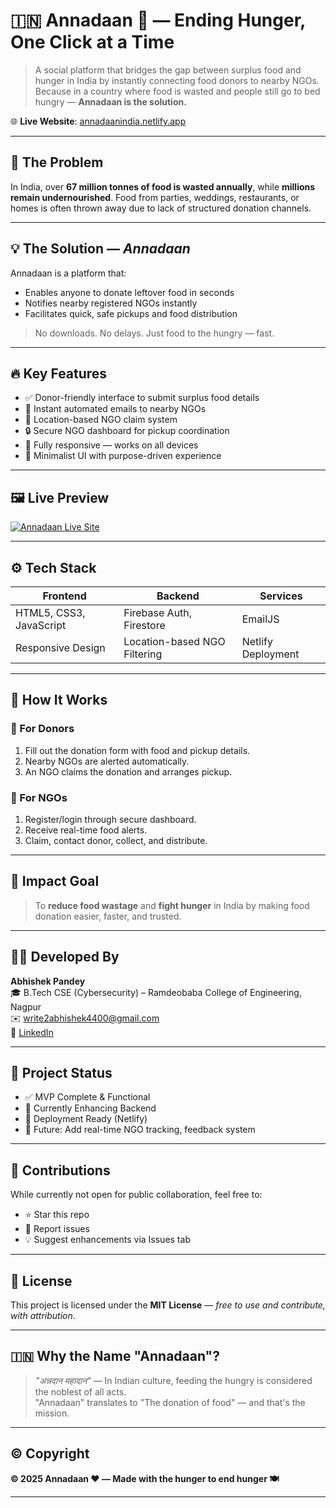 # 🇮🇳 Annadaan 🍱 — Ending Hunger, One Click at a Time

> A social platform that bridges the gap between surplus food and hunger in India by instantly connecting food donors to nearby NGOs.  
> Because in a country where food is wasted and people still go to bed hungry — **Annadaan is the solution.**

🌐 **Live Website**: [annadaanindia.netlify.app](https://annadaanindia.netlify.app/)

---

## 🧩 The Problem

In India, over **67 million tonnes of food is wasted annually**, while **millions remain undernourished**. Food from parties, weddings, restaurants, or homes is often thrown away due to lack of structured donation channels.

---

## 💡 The Solution — _Annadaan_

Annadaan is a platform that:
- Enables anyone to donate leftover food in seconds
- Notifies nearby registered NGOs instantly
- Facilitates quick, safe pickups and food distribution

> No downloads. No delays. Just food to the hungry — fast.

---

## 🔥 Key Features

- ✅ Donor-friendly interface to submit surplus food details  
- 📩 Instant automated emails to nearby NGOs  
- 📍 Location-based NGO claim system  
- 🔒 Secure NGO dashboard for pickup coordination  
- 📱 Fully responsive — works on all devices  
- 💬 Minimalist UI with purpose-driven experience  

---

## 🖼️ Live Preview

[![Annadaan Live Site](https://img.shields.io/badge/Live-Demo-success?style=for-the-badge&logo=netlify)](https://annadaanindia.netlify.app/)

---

## ⚙️ Tech Stack

| Frontend              | Backend                  | Services          |
|-----------------------|---------------------------|-------------------|
| HTML5, CSS3, JavaScript | Firebase Auth, Firestore | EmailJS           |
| Responsive Design      | Location-based NGO Filtering    | Netlify Deployment |

---

## 🚀 How It Works

### 👤 For Donors
1. Fill out the donation form with food and pickup details.
2. Nearby NGOs are alerted automatically.
3. An NGO claims the donation and arranges pickup.

### 🏢 For NGOs
1. Register/login through secure dashboard.
2. Receive real-time food alerts.
3. Claim, contact donor, collect, and distribute.

---

## 🎯 Impact Goal

> To **reduce food wastage** and **fight hunger** in India by making food donation easier, faster, and trusted.

---

## 🧑‍💻 Developed By

**Abhishek Pandey**  
🎓 B.Tech CSE (Cybersecurity) – Ramdeobaba College of Engineering, Nagpur  
✉️ [write2abhishek4400@gmail.com](mailto:write2abhishek4400@gmail.com)  
🔗 [LinkedIn](https://www.linkedin.com/in/abhishek-pandey1307) 

---

## 📌 Project Status

- ✅ MVP Complete & Functional
- 🔄 Currently Enhancing Backend
- 🚀 Deployment Ready (Netlify)
- 📅 Future: Add real-time NGO tracking, feedback system

---

## 🤝 Contributions

While currently not open for public collaboration, feel free to:
- ⭐ Star this repo
- 🐞 Report issues
- 💡 Suggest enhancements via Issues tab

---

## 🪪 License

This project is licensed under the **MIT License** — _free to use and contribute, with attribution_.

---

## 🇮🇳 Why the Name "Annadaan"?

> _"अन्नदान महादान"_ — In Indian culture, feeding the hungry is considered the noblest of all acts.  
> "Annadaan" translates to "The donation of food" — and that's the mission.

---

## ©️ Copyright

**© 2025 Annadaan ❤️ — Made with the hunger to end hunger 🍽️**

---
